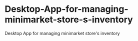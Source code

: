 # Desktop-App-for-managing-minimarket-store-s-inventory
Desktop App for managing minimarket store's inventory

